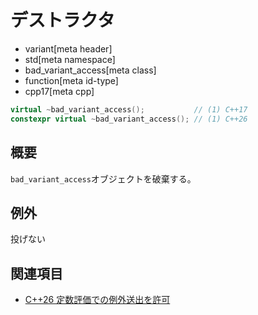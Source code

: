 # デストラクタ
* variant[meta header]
* std[meta namespace]
* bad_variant_access[meta class]
* function[meta id-type]
* cpp17[meta cpp]

```cpp
virtual ~bad_variant_access();           // (1) C++17
constexpr virtual ~bad_variant_access(); // (1) C++26
```

## 概要
`bad_variant_access`オブジェクトを破棄する。


## 例外
投げない


## 関連項目
- [C++26 定数評価での例外送出を許可](/lang/cpp26/allowing_exception_throwing_in_constant-evaluation.md)
